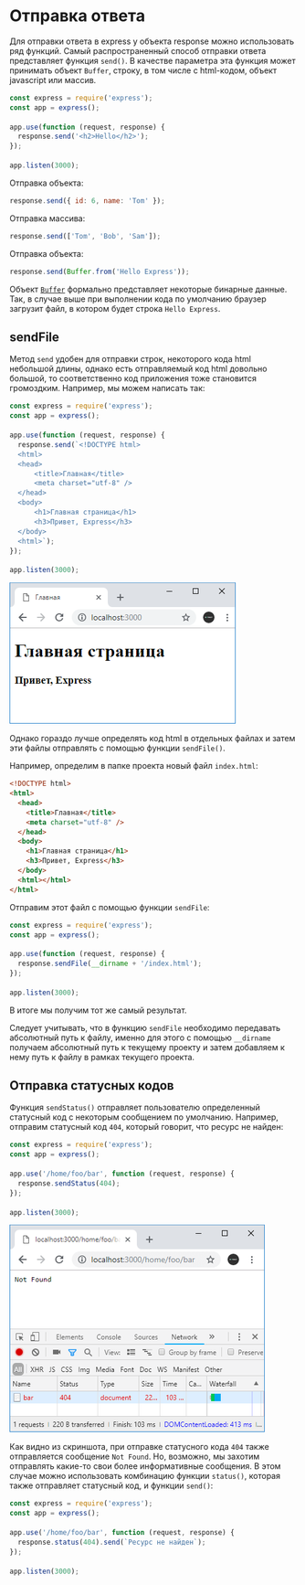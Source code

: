 # Отправка ответа

Для отправки ответа в express у объекта response можно использовать ряд функций. Самый распространенный способ отправки ответа представляет функция `send()`. В качестве параметра эта функция может принимать объект `Buffer`, строку, в том числе с html-кодом, объект javascript или массив.

```js
const express = require('express');
const app = express();

app.use(function (request, response) {
  response.send('<h2>Hello</h2>');
});

app.listen(3000);
```

Отправка объекта:

```js
response.send({ id: 6, name: 'Tom' });
```

Отправка массива:

```js
response.send(['Tom', 'Bob', 'Sam']);
```

Отправка объекта:

```js
response.send(Buffer.from('Hello Express'));
```

Объект [`Buffer`](../../api/buffer.md) формально представляет некоторые бинарные данные. Так, в случае выше при выполнении кода по умолчанию браузер загрузит файл, в котором будет строка `Hello Express`.

## sendFile

Метод `send` удобен для отправки строк, некоторого кода html небольшой длины, однако есть отправляемый код html довольно большой, то соответственно код приложения тоже становится громоздким. Например, мы можем написать так:

```js
const express = require('express');
const app = express();

app.use(function (request, response) {
  response.send(`<!DOCTYPE html>
  <html>
  <head>
      <title>Главная</title>
      <meta charset="utf-8" />
  </head>
  <body>
      <h1>Главная страница</h1>
      <h3>Привет, Express</h3>
  </body>
  <html>`);
});

app.listen(3000);
```

![4.28.png](4.28.png)

Однако гораздо лучше определять код html в отдельных файлах и затем эти файлы отправлять с помощью функции `sendFile()`.

Например, определим в папке проекта новый файл `index.html`:

```html
<!DOCTYPE html>
<html>
  <head>
    <title>Главная</title>
    <meta charset="utf-8" />
  </head>
  <body>
    <h1>Главная страница</h1>
    <h3>Привет, Express</h3>
  </body>
  <html></html>
</html>
```

Отправим этот файл с помощью функции `sendFile`:

```js
const express = require('express');
const app = express();

app.use(function (request, response) {
  response.sendFile(__dirname + '/index.html');
});

app.listen(3000);
```

В итоге мы получим тот же самый результат.

Следует учитывать, что в функцию `sendFile` необходимо передавать абсолютный путь к файлу, именно для этого с помощью `__dirname` получаем абсолютный путь к текущему проекту и затем добавляем к нему путь к файлу в рамках текущего проекта.

## Отправка статусных кодов

Функция `sendStatus()` отправляет пользователю определенный статусный код с некоторым сообщением по умолчанию. Например, отправим статусный код `404`, который говорит, что ресурс не найден:

```js
const express = require('express');
const app = express();

app.use('/home/foo/bar', function (request, response) {
  response.sendStatus(404);
});

app.listen(3000);
```

![4.29.png](4.29.png)

Как видно из скриншота, при отправке статусного кода `404` также отправляется сообщение `Not Found`. Но, возможно, мы захотим отправлять какие-то свои более информативные сообщения. В этом случае можно использовать комбинацию функции `status()`, которая также отправляет статусный код, и функции `send()`:

```js
const express = require('express');
const app = express();

app.use('/home/foo/bar', function (request, response) {
  response.status(404).send(`Ресурс не найден`);
});

app.listen(3000);
```
